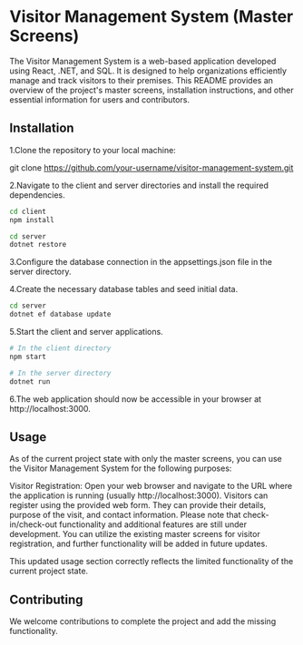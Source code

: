 # Visitor Management System (Master Screens)

The Visitor Management System is a web-based application developed using React, .NET, and SQL. It is designed to help organizations efficiently manage and track visitors to their premises. This README provides an overview of the project's master screens, installation instructions, and other essential information for users and contributors.

## Installation

1.Clone the repository to your local machine:

git clone https://github.com/your-username/visitor-management-system.git

2.Navigate to the client and server directories and install the required dependencies.

```bash
cd client
npm install
 ```

```bash
cd server
dotnet restore
 ```

3.Configure the database connection in the appsettings.json file in the server directory.

4.Create the necessary database tables and seed initial data.

```bash
cd server
dotnet ef database update
 ```
5.Start the client and server applications.
```bash
# In the client directory
npm start

# In the server directory
dotnet run
 ```

6.The web application should now be accessible in your browser at http://localhost:3000.



## Usage

As of the current project state with only the master screens, you can use the Visitor Management System for the following purposes:

Visitor Registration:
Open your web browser and navigate to the URL where the application is running (usually http://localhost:3000).
Visitors can register using the provided web form. They can provide their details, purpose of the visit, and contact information.
Please note that check-in/check-out functionality and additional features are still under development. You can utilize the existing master screens for visitor registration, and further functionality will be added in future updates.

This updated usage section correctly reflects the limited functionality of the current project state.

## Contributing

We welcome contributions to complete the project and add the missing functionality. 
